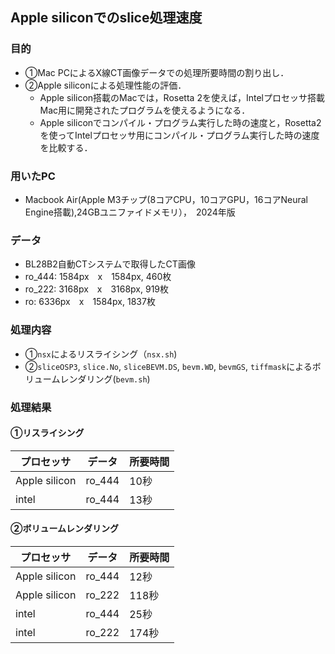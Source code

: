 ## Apple siliconでのslice処理速度
### 目的
- ①Mac PCによるX線CT画像データでの処理所要時間の割り出し．
- ②Apple siliconによる処理性能の評価．
  - Apple silicon搭載のMacでは，Rosetta 2を使えば，Intelプロセッサ搭載Mac用に開発されたプログラムを使えるようになる．
  - Apple siliconでコンパイル・プログラム実行した時の速度と，Rosetta2を使ってIntelプロセッサ用にコンパイル・プログラム実行した時の速度を比較する．

### 用いたPC
- Macbook Air(Apple M3チップ(8コアCPU，10コアGPU，16コアNeural Engine搭載),24GBユニファイドメモリ），　2024年版

### データ
- BL28B2自動CTシステムで取得したCT画像
- ro_444: 1584px　x　1584px, 460枚
- ro_222: 3168px　x　3168px, 919枚
- ro: 6336px　x　1584px, 1837枚

### 処理内容
- ①`nsx`によるリスライシング（`nsx.sh`)
- ②`sliceOSP3`, `slice.No`, `sliceBEVM.DS`, `bevm.WD`, `bevmGS`, `tiffmask`によるボリュームレンダリング(`bevm.sh`)

### 処理結果
#### ①リスライシング
|プロセッサ|データ|所要時間|
|----|----|----|
|Apple silicon|ro_444|10秒|
|intel|ro_444|13秒|

#### ②ボリュームレンダリング
|プロセッサ|データ|所要時間|
|----|----|----|
|Apple silicon|ro_444|12秒|
|Apple silicon|ro_222|118秒|
|intel|ro_444|25秒|
|intel|ro_222|174秒|



